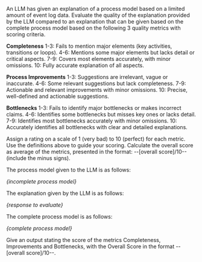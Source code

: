 An LLM has given an explanation of a process model based on a 
limited amount of event log data. Evaluate the quality of the 
explanation provided by the LLM compared to an explanation that 
can be given based on the complete process model based on the following 
3 quality metrics with scoring criteria. 

<b>Completeness</b> 1-3: Fails to 
mention major elements (key activities, transitions or loops). 4-6: 
Mentions some major elements but lacks detail or critical aspects. 7-9: 
Covers most elements accurately, with minor omissions. 10: Fully 
accurate explanation of all aspects. 

<b>Process Improvements</b> 1-3: Suggestions are 
irrelevant, vague or inaccurate. 4-6: Some relevant suggestions but 
lack completeness. 7-9: Actionable and relevant improvements with minor 
omissions. 10: Precise, well-defined and actionable suggestions. 

<b>Bottlenecks</b> 1-3: Fails to identify major bottlenecks or makes 
incorrect claims. 4-6: Identifies some bottlenecks but misses key ones 
or lacks detail. 7-9: Identifies most bottlenecks accurately with 
minor omissions. 10: Accurately identifies all bottlenecks with 
clear and detailed explanations. 

Assign a rating on a scale of 1 (very bad) to 10 (perfect) 
for each metric. Use the definitions above to guide your scoring. 
Calculate the overall score as average of the metrics, presented in the format: 
--[overall score]/10-- (include the minus signs). 

The process model given to the LLM is as follows: 

<i>{incomplete process model}</i>

The explanation given by the LLM is as follows: 

<i>{response to evaluate}</i>

The complete process model is as follows: 

<i>{complete process model}</i>

Give an output stating the score of the metrics Completeness, 
Improvements and Bottlenecks, with the Overall Score in the format 
--[overall score]/10--.

